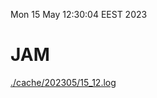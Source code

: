 Mon 15 May 12:30:04 EEST 2023
# JAM
<a href='./cache/202305/15_12.log'>./cache/202305/15_12.log</a>
